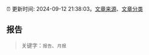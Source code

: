 :alarm_clock: 更新时间: 2024-09-12 21:38:03。[文章来源](/README.md)、[文章分类](/TAGS.md)

## 报告


> 关键字：`报告`、`月报`



